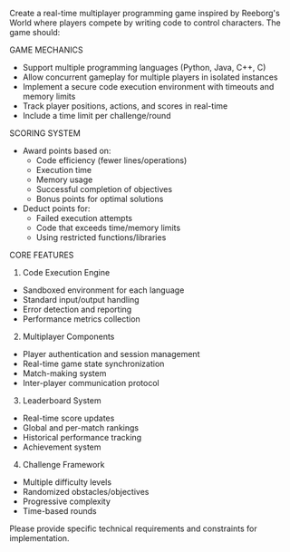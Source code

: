 Create a real-time multiplayer programming game inspired by Reeborg's World where players compete by writing code to control characters. The game should:

GAME MECHANICS

- Support multiple programming languages (Python, Java, C++, C)
- Allow concurrent gameplay for multiple players in isolated instances
- Implement a secure code execution environment with timeouts and memory limits
- Track player positions, actions, and scores in real-time
- Include a time limit per challenge/round

SCORING SYSTEM

- Award points based on:
  - Code efficiency (fewer lines/operations)
  - Execution time
  - Memory usage
  - Successful completion of objectives
  - Bonus points for optimal solutions
- Deduct points for:
  - Failed execution attempts
  - Code that exceeds time/memory limits
  - Using restricted functions/libraries

CORE FEATURES

1. Code Execution Engine

- Sandboxed environment for each language
- Standard input/output handling
- Error detection and reporting
- Performance metrics collection

2. Multiplayer Components

- Player authentication and session management
- Real-time game state synchronization
- Match-making system
- Inter-player communication protocol

3. Leaderboard System

- Real-time score updates
- Global and per-match rankings
- Historical performance tracking
- Achievement system

4. Challenge Framework

- Multiple difficulty levels
- Randomized obstacles/objectives
- Progressive complexity
- Time-based rounds

Please provide specific technical requirements and constraints for implementation.
